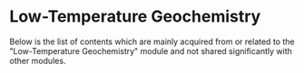 # Low-Temperature Geochemistry

Below is the list of contents which are mainly acquired from or related to the "Low-Temperature Geochemistry" module and not shared significantly with other modules.

```{tableofcontents}
```

